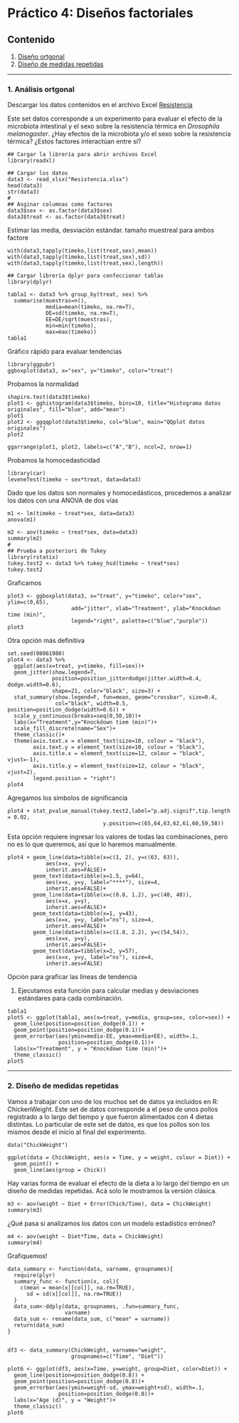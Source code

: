 # Práctico 4: Diseños factoriales

## Contenido

1. [Diseño ortgonal](https://github.com/lecastaneda/Bioestadistica/blob/main/Practico4.md#1-an%C3%A1lisis-ortgonal)
2. [Diseño de medidas repetidas](https://github.com/lecastaneda/Bioestadistica/blob/main/Practico4.md#2-dise%C3%B1o-de-medidas-repetidas)

---
### 1. Análisis ortgonal

Descargar los datos contenidos en el archivo Excel [Resistencia](https://github.com/lecastaneda/Bioestadistica/blob/main/Resistencia.xlsx)

Este set datos corresponde a un experimento para evaluar el efecto de la microbiota intestinal y el sexo sobre la resistencia térmica en *Drosophila melanogaster*. ¿Hay efectos de la microbiota y/o el sexo sobre la resistencia térmica? ¿Estos factores interactúan entre sí?

```
## Cargar la librería para abrir archivos Excel
library(readxl)

## Cargar los datos
data3 <- read_xlsx("Resistencia.xlsx")
head(data3)
str(data3)
#
## Asginar columnas como factores
data3$sex <- as.factor(data3$sex)
data3$treat <- as.factor(data3$treat)
```

Estimar las media, desviación estándar. tamaño muestreal para ambos factore
```
with(data3,tapply(timeko,list(treat,sex),mean))
with(data3,tapply(timeko,list(treat,sex),sd))
with(data3,tapply(timeko,list(treat,sex),length))

## Cargar librería dplyr para confeccionar tablas
library(dplyr)

tabla1 <- data3 %>% group_by(treat, sex) %>%
  summarise(muestras=n(),
            media=mean(timeko, na.rm=T),
            DE=sd(timeko, na.rm=T),
            EE=DE/sqrt(muestras),
            min=min(timeko),
            max=max(timeko))
tabla1
```

Gráfico rápido para evaluar tendencias
```
library(ggpubr)
ggboxplot(data3, x="sex", y="timeko", color="treat")
```

Probamos la normalidad
```
shapiro.test(data3$timeko)
plot1 <- gghistogram(data3$timeko, bins=10, title="Histograma datos originales", fill="blue", add="mean")
plot1
plot2 <- ggqqplot(data3$timeko, col="blue", main="QQplot datos originales")
plot2

ggarrange(plot1, plot2, labels=c("A","B"), ncol=2, nrow=1)
```

Probamos la homocedasticidad
```
library(car)
leveneTest(timeko ~ sex*treat, data=data3)
````

Dado que los datos son normales y homocedásticos, procedemos a analizar los datos con una ANOVA de dos vías
```
m1 <- lm(timeko ~ treat*sex, data=data3)
anova(m1)

m2 <- aov(timeko ~ treat*sex, data=data3)
summary(m2)
#
## Prueba a posteriori de Tukey
library(rstatix)
tukey.test2 <- data3 %>% tukey_hsd(timeko ~ treat*sex)
tukey.test2
```

Graficamos
```
plot3 <- ggboxplot(data3, x="treat", y="timeko", color="sex", ylim=c(0,65),
                    add="jitter", xlab="Treatment", ylab="Knockdown time (min)", 
                    legend="right", palette=c("blue","purple"))
plot3
```

Otra opción más definitiva
```
set.seed(08061980)
plot4 <- data3 %>%
  ggplot(aes(x=treat, y=timeko, fill=sex))+
  geom_jitter(show.legend=T, 
              position=position_jitterdodge(jitter.width=0.4, dodge.width=0.6),
              shape=21, color="black", size=3) +
  stat_summary(show.legend=F, fun=mean, geom="crossbar", size=0.4, 
               col="black", width=0.5, position=position_dodge(width=0.6)) + 
  scale_y_continuous(breaks=seq(0,50,10))+
  labs(x="Treatment",y="Knockdown tiem (min)")+
  scale_fill_discrete(name="Sex")+
  theme_classic()+
  theme(axis.text.x = element_text(size=10, colour = "black"),
        axis.text.y = element_text(size=10, colour = "black"),
        axis.title.x = element_text(size=12, colour = "black", vjust=-1),
        axis.title.y = element_text(size=12, colour = "black", vjust=2),
        legend.position = "right")
plot4
``` 
Agregamos los símbolos de significancia
```
plot4 + stat_pvalue_manual(tukey.test2,label="p.adj.signif",tip.length = 0.02, 
                              y.position=c(65,64,63,62,61,60,59,58))
```

Esta opción requiere ingresar los valores de todas las combinaciones, pero no es lo que queremos, así que lo haremos manualmente.
```
plot4 + geom_line(data=tibble(x=c(1, 2), y=c(63, 63)),
            aes(x=x, y=y),
            inherit.aes=FALSE)+
        geom_text(data=tibble(x=1.5, y=64),
            aes(x=x, y=y, label="****"), size=4,
            inherit.aes=FALSE)+
        geom_line(data=tibble(x=c(0.8, 1.2), y=c(40, 40)),
            aes(x=x, y=y),
            inherit.aes=FALSE)+
        geom_text(data=tibble(x=1, y=43),
            aes(x=x, y=y, label="ns"), size=4,
            inherit.aes=FALSE)+
        geom_line(data=tibble(x=c(1.8, 2.2), y=c(54,54)),
            aes(x=x, y=y),
            inherit.aes=FALSE)+
        geom_text(data=tibble(x=2, y=57),
            aes(x=x, y=y, label="ns"), size=4,
            inherit.aes=FALSE)
 ```
 
Opción para graficar las líneas de tendencia

1. Ejecutamos esta función para calcular medias y desviaciones estándares para cada combinación.
```
tabla1
plot5 <- ggplot(tabla1, aes(x=treat, y=media, group=sex, color=sex)) + 
  geom_line(position=position_dodge(0.1)) +
  geom_point(position=position_dodge(0.1))+
  geom_errorbar(aes(ymin=media-EE, ymax=media+EE), width=.1,
                position=position_dodge(0.1))+
  labs(x="Treatment", y = "Knockdown time (min)")+
  theme_classic()
plot5
```
---
### 2. Diseño de medidas repetidas

Vamos a trabajar con uno de los muchos set de datos ya incluidos en R: ChickenWeight. Este set de datos corresponde a el peso de unos pollos registrado a lo largo del tiempo y que fueron alimentados con 4 dietas distintas. Lo particular de este set de datos, es que los pollos son los mismos desde el inicio al final del experimento.

```
data("ChickWeight")

ggplot(data = ChickWeight, aes(x = Time, y = weight, colour = Diet)) +
  geom_point() +
  geom_line(aes(group = Chick))
```

Hay varias forma de evaluar el efecto de la dieta a lo largo del tiempo en un diseño de medidas repetidas. Acá solo le mostramos la versión clásica.
```
m3 <- aov(weight ~ Diet + Error(Chick/Time), data = ChickWeight)
summary(m3)
```

¿Qué pasa si analizamos los datos con un modelo estadístico erróneo?
```
m4 <- aov(weight ~ Diet*Time, data = ChickWeight)
summary(m4)
```
Grafiquemos!
```
data_summary <- function(data, varname, groupnames){
  require(plyr)
  summary_func <- function(x, col){
    c(mean = mean(x[[col]], na.rm=TRUE),
      sd = sd(x[[col]], na.rm=TRUE))
  }
  data_sum<-ddply(data, groupnames, .fun=summary_func,
                  varname)
  data_sum <- rename(data_sum, c("mean" = varname))
  return(data_sum)
}


df3 <- data_summary(ChickWeight, varname="weight", 
                    groupnames=c("Time", "Diet"))
                    
plot6 <- ggplot(df3, aes(x=Time, y=weight, group=Diet, color=Diet)) + 
  geom_line(position=position_dodge(0.8)) +
  geom_point(position=position_dodge(0.8))+
  geom_errorbar(aes(ymin=weight-sd, ymax=weight+sd), width=.1,
                position=position_dodge(0.8))+
  labs(x="Age (d)", y = "Weight")+
  theme_classic()
plot6
```
